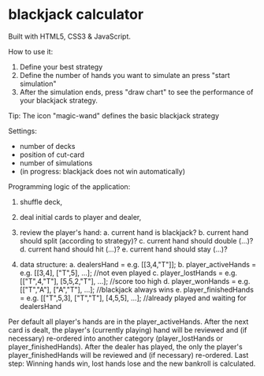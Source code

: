 # blackjack calculator

Built with HTML5, CSS3 &amp; JavaScript.

How to use it:

1. Define your best strategy
2. Define the number of hands you want to simulate an press "start simulation"
3. After the simulation ends, press "draw chart" to see the performance of your blackjack strategy.

Tip:
The icon "magic-wand" defines the basic blackjack strategy


Settings:

- number of decks
- position of cut-card
- number of simulations
- (in progress: blackjack does not win automatically)


Programming logic of the application:

1. shuffle deck,
2. deal initial cards to player and dealer,

3. review the player's hand:
   a. current hand is blackjack?
   b. current hand should split (according to strategy)?
   c. current hand should double (...)?
   d. current hand should hit (...)?
   e. current hand should stay (...)?

4. data structure:
   a. dealersHand = e.g. [[3,4,"T"]];
   b. player_activeHands = e.g. [[3,4], ["T",5], ...]; //not even played
   c. player_lostHands = e.g. [["T",4,"T"], [5,5,2,"T"], ...]; //score too high
   d. player_wonHands = e.g. [["T","A"], ["A","T"], ...]; //blackjack always wins
   e. player_finishedHands = e.g. [["T",5,3], ["T","T"], [4,5,5], ...]; //already played and waiting for dealersHand

Per default all player's hands are in the player_activeHands.
After the next card is dealt, the player's (currently playing) hand will be reviewed and (if necessary) re-ordered into another category (player_lostHands or player_finishedHands).
After the dealer has played, the only the player's player_finishedHands will be reviewed and (if necessary) re-ordered.
Last step: Winning hands win, lost hands lose and the new bankroll is calculated.
